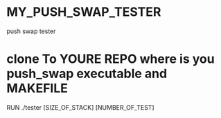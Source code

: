 # MY_PUSH_SWAP_TESTER
push swap tester 
# clone To YOURE REPO where is you push_swap executable and MAKEFILE
RUN ./tester [SIZE_OF_STACK] [NUMBER_OF_TEST]
